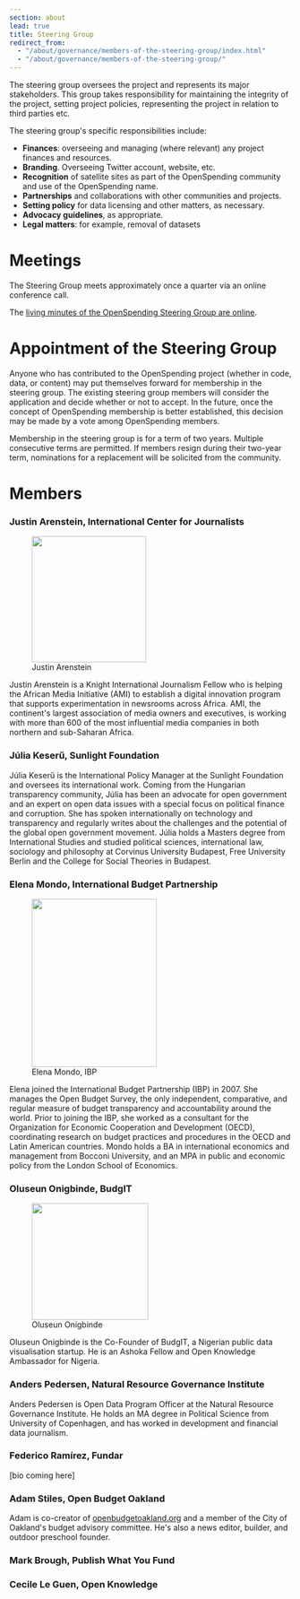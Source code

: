 ```yaml
---
section: about
lead: true
title: Steering Group
redirect_from:
  - "/about/governance/members-of-the-steering-group/index.html"
  - "/about/governance/members-of-the-steering-group/"
---
```


The steering group oversees the project and represents its major stakeholders. This group takes responsibility for maintaining the integrity of the project, setting project policies, representing the project in relation to third parties etc.

The steering group's specific responsibilities include:

* **Finances**: overseeing and managing (where relevant) any project finances and resources.
* **Branding**. Overseeing Twitter account, website, etc.
* **Recognition** of satellite sites as part of the OpenSpending community and use of the OpenSpending name.
* **Partnerships** and collaborations with other communities and projects.
* **Setting policy** for data licensing and other matters, as necessary.
* **Advocacy guidelines**, as appropriate.
* **Legal matters**: for example, removal of datasets

# Meetings

The Steering Group meets approximately once a quarter via an online conference call.

The [living minutes of the OpenSpending Steering Group are online](https://docs.google.com/a/okfn.org/document/d/1jCB-RquGYeW9mm466ViucMRjggbCxa0pGZDH5JThcRc/edit).

# Appointment of the Steering Group

Anyone who has contributed to the OpenSpending project (whether in code, data, or content) may put themselves forward for membership in the steering group. The existing steering group members will consider the application and decide whether or not to accept. In the future, once the concept of OpenSpending membership is better established, this decision may be made by a vote among OpenSpending members.

Membership in the steering group is for a term of two years. Multiple consecutive terms are permitted. If members resign during their two-year term, nominations for a replacement will be solicited from the community.

# Members

### Justin Arenstein, International Center for Journalists

<figure>
<img src="http://www.icfj.org/sites/default/files/imagecache/medium/JustinWebsite_0.JPG" alt="" width="204" height="225" />
<figcaption>Justin Arenstein</figcaption>
</figure>

Justin Arenstein is a Knight International Journalism Fellow who is
helping the African Media Initiative (AMI) to establish a digital
innovation program that supports experimentation in newsrooms across
Africa. AMI, the continent's largest association of media owners and
executives, is working with more than 600 of the most influential
media companies in both northern and sub-Saharan Africa.

### Júlia Keserű, Sunlight Foundation

Júlia Keserű is the International Policy Manager at the Sunlight
Foundation and oversees its international work. Coming from the
Hungarian transparency community, Júlia has been an advocate for open
government and an expert on open data issues with a special focus on
political finance and corruption. She has spoken internationally on
technology and transparency and regularly writes about the challenges
and the potential of the global open government movement. Júlia holds
a Masters degree from International Studies and studied political
sciences, international law, sociology and philosophy at Corvinus
University Budapest, Free University Berlin and the College for Social
Theories in Budapest.

### Elena Mondo, International Budget Partnership

<figure>
<img class="wp-image-1900 size-medium" src="{{ site.baseurl }}/img/blog/2014/04/Elena-pic-223x300.jpg" alt="" width="223" height="300" />
<figcaption>Elena Mondo, IBP</figcaption>
</figure>

Elena joined the International Budget Partnership (IBP) in 2007. She
manages the Open Budget Survey, the only independent, comparative, and
regular measure of budget transparency and accountability around the
world. Prior to joining the IBP, she worked as a consultant for the
Organization for Economic Cooperation and Development (OECD),
coordinating research on budget practices and procedures in the OECD
and Latin American countries. Mondo holds a BA in international
economics and management from Bocconi University, and an MPA in public
and economic policy from the London School of Economics.

### Oluseun Onigbinde, BudgIT

<figure>
<img class="  " src="http://under40preneur.com/wp-content/uploads/2013/02/Seun-Onigbinde.jpg" alt="" width="208" height="208" />
<figcaption>Oluseun Onigbinde</figcaption>
</figure>

Oluseun Onigbinde is the Co-Founder of BudgIT, a Nigerian public data
visualisation startup. He is an Ashoka Fellow and Open Knowledge
Ambassador for Nigeria.

### Anders Pedersen, Natural Resource Governance Institute

Anders Pedersen is Open Data Program Officer at the Natural Resource Governance
Institute. He holds an MA degree in Political Science from University of
Copenhagen, and has worked in development and financial data journalism.

### Federico Ramírez, Fundar

[bio coming here]

### Adam Stiles, Open Budget Oakland

Adam is co-creator of <a
href="http://openbudgetoakland.org/">openbudgetoakland.org</a> and a
member of the City of Oakland's budget advisory committee. He's also a
news editor, builder, and outdoor preschool founder.

### Mark Brough, Publish What You Fund

### Cecile Le Guen, Open Knowledge

